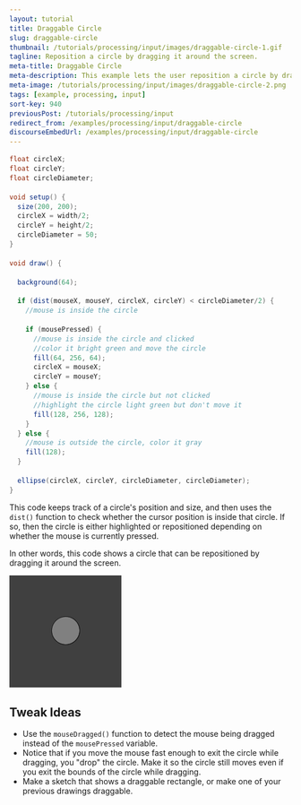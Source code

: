 ```yaml
---
layout: tutorial
title: Draggable Circle
slug: draggable-circle
thumbnail: /tutorials/processing/input/images/draggable-circle-1.gif
tagline: Reposition a circle by dragging it around the screen.
meta-title: Draggable Circle
meta-description: This example lets the user reposition a circle by dragging it around the screen.
meta-image: /tutorials/processing/input/images/draggable-circle-2.png
tags: [example, processing, input]
sort-key: 940
previousPost: /tutorials/processing/input
redirect_from: /examples/processing/input/draggable-circle
discourseEmbedUrl: /examples/processing/input/draggable-circle
---
```


```java
float circleX;
float circleY;
float circleDiameter;

void setup() {
  size(200, 200);
  circleX = width/2;
  circleY = height/2;
  circleDiameter = 50;
}

void draw() {

  background(64);

  if (dist(mouseX, mouseY, circleX, circleY) < circleDiameter/2) {
    //mouse is inside the circle

    if (mousePressed) {
      //mouse is inside the circle and clicked
      //color it bright green and move the circle
      fill(64, 256, 64);
      circleX = mouseX;
      circleY = mouseY;
    } else {
      //mouse is inside the circle but not clicked
      //highlight the circle light green but don't move it
      fill(128, 256, 128);
    }
  } else {
    //mouse is outside the circle, color it gray
    fill(128);
  }

  ellipse(circleX, circleY, circleDiameter, circleDiameter);
}
```

This code keeps track of a circle's position and size, and then uses the `dist()` function to check whether the cursor position is inside that circle. If so, then the circle is either highlighted or repositioned depending on whether the mouse is currently pressed.

In other words, this code shows a circle that can be repositioned by dragging it around the screen.

![draggable circles](/tutorials/processing/input/images/draggable-circle-3.gif)



## Tweak Ideas
- Use the `mouseDragged()` function to detect the mouse being dragged instead of the `mousePressed` variable.
- Notice that if you move the mouse fast enough to exit the circle while dragging, you "drop" the circle. Make it so the circle still moves even if you exit the bounds of the circle while dragging.
- Make a sketch that shows a draggable rectangle, or make one of your previous drawings draggable.

